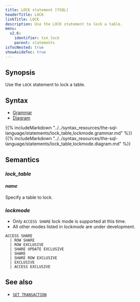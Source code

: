 ```yaml
---
title: LOCK statement [YSQL]
headerTitle: LOCK
linkTitle: LOCK
description: Use the LOCK statement to lock a table.
menu:
  v2.6:
    identifier: txn_lock
    parent: statements
isTocNested: true
showAsideToc: true
---
```


## Synopsis

Use the `LOCK` statement to lock a table.

## Syntax

<ul class="nav nav-tabs nav-tabs-yb">
  <li >
    <a href="#grammar" class="nav-link active" id="grammar-tab" data-toggle="tab" role="tab" aria-controls="grammar" aria-selected="true">
      <i class="fas fa-file-alt" aria-hidden="true"></i>
      Grammar
    </a>
  </li>
  <li>
    <a href="#diagram" class="nav-link" id="diagram-tab" data-toggle="tab" role="tab" aria-controls="diagram" aria-selected="false">
      <i class="fas fa-project-diagram" aria-hidden="true"></i>
      Diagram
    </a>
  </li>
</ul>

<div class="tab-content">
  <div id="grammar" class="tab-pane fade show active" role="tabpanel" aria-labelledby="grammar-tab">
  {{% includeMarkdown "../../syntax_resources/the-sql-language/statements/lock_table,lockmode.grammar.md" %}}
  </div>
  <div id="diagram" class="tab-pane fade" role="tabpanel" aria-labelledby="diagram-tab">
  {{% includeMarkdown "../../syntax_resources/the-sql-language/statements/lock_table,lockmode.diagram.md" %}}
  </div>
</div>

## Semantics

### *lock_table*

#### *name*

Specify a table to lock.

### *lockmode*

- Only `ACCESS SHARE` lock mode is supported at this time.
- All other modes listed in *lockmode* are under development.

```
ACCESS SHARE
  | ROW SHARE
  | ROW EXCLUSIVE
  | SHARE UPDATE EXCLUSIVE
  | SHARE
  | SHARE ROW EXCLUSIVE
  | EXCLUSIVE
  | ACCESS EXCLUSIVE
```

## See also

- [`SET TRANSACTION`](../txn_set)
